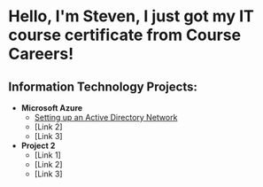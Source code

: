 <h1>Hello, I'm Steven, I just got my IT course certificate from Course Careers!</h1>

<h2>Information Technology Projects:</h2>

- <b>Microsoft Azure</b>
  - [Setting up an Active Directory Network](https://github.com/Skizzygy/ActiveDirectorySetup)
  - [Link 2]
  - [Link 3]
- <b>Project 2</b>
  - [Link 1]
  - [Link 2]
  - [Link 3]


